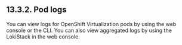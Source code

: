 ## 13.3.2. Pod logs

You can view logs for OpenShift Virtualization pods by using the web console or the CLI. You can also view aggregated logs by using the LokiStack in the web console.

